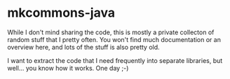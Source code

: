 mkcommons-java
==============

While I don't mind sharing the code, this is mostly a private collecton of random stuff that I pretty often. You won't find much documentation or an overview here, and lots of the stuff is also pretty old. 

I want to extract the code that I need frequently into separate libraries, but well... you know how it works. One day ;-)
